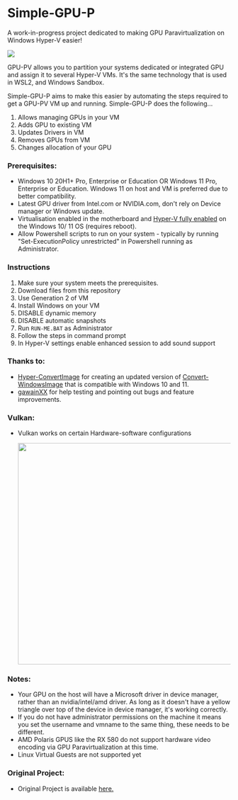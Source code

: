 # Simple-GPU-P
A work-in-progress project dedicated to making GPU Paravirtualization on Windows Hyper-V easier!

![](https://i.imgur.com/pRlwa4n.gif)

GPU-PV allows you to partition your systems dedicated or integrated GPU and assign it to several Hyper-V VMs.  It's the same technology that is used in WSL2, and Windows Sandbox.

Simple-GPU-P aims to make this easier by automating the steps required to get a GPU-PV VM up and running.
Simple-GPU-P does the following...
1. Allows managing GPUs in your VM
2. Adds GPU to existing VM
3. Updates Drivers in VM
4. Removes GPUs from VM
5. Changes allocation of your GPU

### Prerequisites:
* Windows 10 20H1+ Pro, Enterprise or Education OR Windows 11 Pro, Enterprise or Education.  Windows 11 on host and VM is preferred due to better compatibility.
* Latest GPU driver from Intel.com or NVIDIA.com, don't rely on Device manager or Windows update.
* Virtualisation enabled in the motherboard and [Hyper-V fully enabled](https://docs.microsoft.com/en-us/virtualization/hyper-v-on-windows/quick-start/enable-hyper-v) on the Windows 10/ 11 OS (requires reboot).
* Allow Powershell scripts to run on your system - typically by running "Set-ExecutionPolicy unrestricted" in Powershell running as Administrator.

### Instructions
1. Make sure your system meets the prerequisites.
2. Download files from this repository
3. Use Generation 2 of VM
4. Install Windows on your VM
5. DISABLE dynamic memory
6. DISABLE automatic snapshots
7. Run ```RUN-ME.BAT``` as Administrator
8. Follow the steps in command prompt
9. In Hyper-V settings enable enhanced session to add sound support

### Thanks to:
- [Hyper-ConvertImage](https://github.com/tabs-not-spaces/Hyper-ConvertImage) for creating an updated version of [Convert-WindowsImage](https://github.com/MicrosoftDocs/Virtualization-Documentation/tree/master/hyperv-tools/Convert-WindowsImage) that is compatible with Windows 10 and 11.
- [gawainXX](https://github.com/gawainXX) for help testing and pointing out bugs and feature improvements.

### Vulkan:
- Vulkan works on certain Hardware-software configurations

  <img src="https://media.beamng.com/ch2on8x8rhtebHeS" width="500">

### Notes:
- Your GPU on the host will have a Microsoft driver in device manager, rather than an nvidia/intel/amd driver. As long as it doesn't have a yellow triangle over top of the device in device manager, it's working correctly.
- If you do not have administrator permissions on the machine it means you set the username and vmname to the same thing, these needs to be different.
- AMD Polaris GPUS like the RX 580 do not support hardware video encoding via GPU Paravirtualization at this time.
- Linux Virtual Guests are not supported yet

### Original Project:
- Original Project is available [here.](https://github.com/jamesstringerparsec/Easy-GPU-PV)
